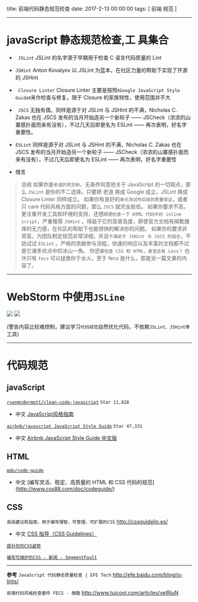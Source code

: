 title: 前端代码静态规范检查
date: 2017-2-13 00:00:00
tags: [ 前端 规范 ]


---

# javaScript 静态规范检查,工 具集合
- ` JSLint`
JSLint 的名字源于早期用于检查 C 语言代码质量的 Lint



- `JSHint`
Anton Kovalyov 以 JSLint 为蓝本，在社区力量的帮助下实现了开源的 JSHint



- ` Closure Linter`
Closure Linter 主要是按照`《Google JavaScript Style Guide》`来作检查与修复。限于 Closure 的家族特性，使用范围并不大



- ` JSCS`
无独有偶，同样是源于对 JSLint 与 JSHint 的不满，Nicholas C. Zakas 也在 JSCS 发布的当月开始造另一个新轮子 —— JSCheck（浓浓的山寨感扑面而来有没有），不过几天后即更名为 ESLint —— 再次表明，好名字重要性。



- `ESLint`
同样是源于对 JSLint 与 JSHint 的不满，Nicholas C. Zakas 也在 JSCS 发布的当月开始造另一个新轮子 —— JSCheck（浓浓的山寨感扑面而来有没有），不过几天后即更名为 ESLint —— 再次表明，好名字重要性



- 借言
>总结
如果你是`老道的死忠粉`，无条件同意他关于 JavaScript 的一切观点，那么 `JSLint` 是你的不二选择。只要把 老道 换成 Google 成立，JSLint 换成 Closure Linter 同样成立。
如果你有良好的`单元测试作后续的质量保证`，或者只 care 代码风格方面的问题，那么  ` JSCS `  就完全胜任。
如果你要求不高，更注重开发工具和环境的支持，还想`顺便检查一下 HTML 代码中的 inline script`，严重推荐  ` JSHint ` 。得益于它的高普及度，即使官方文档有隔靴搔痒的无力感，在社区的帮助下也能很快的解决你的问题。
如果你的要求非常高，为团队制定规范非常详细，并且`不满足于 JSHint 与 JSCS 的组合`，不妨试试  ` ESLint ` 。严格的贡献参与流程，快速的响应以及丰富的文档都不过是它诸多优点中的冰山一角。
你还`要检查 CSS 和 HTML，甚至还有 Less？` 也许只有  ` fecs `  可以拯救你于水火，至于 fecs 是什么，那是另一篇文章的内容了。


---
# WebStorm 中使用`JSLine`
![]( http://7xnbs3.com1.z0.glb.clouddn.com/17-8-12/72126761.jpg)
![](http://7xnbs3.com1.z0.glb.clouddn.com/17-8-12/85594119.jpg)


(警告内容比较难控制，建议学习`代码规范`自然优化代码，不依赖`JSLint、JSHint等`工具)


---
# 代码规范
## javaScript
[`ryanmcdermott/clean-code-javascript`](https://github.com/ryanmcdermott/clean-code-javascript) `Star 11,828`
- 中文  [JavaScript风格指南]( https://github.com/alivebao/clean-code-js/blob/master/README.md?utm_source=tuicool&utm_medium=referral)


[`airbnb/javascript JavaScript Style Guide`]( https://github.com/airbnb/javascript)  `Star 47,331`

- 中文 [Airbnb JavaScript Style Guide 中文版](https://github.com/sivan/javascript-style-guide/blob/master/es5/README.md )


## HTML
[`mdo/code-guide`](https://github.com/mdo/code-guide)
- 中文  [编写灵活、稳定、高质量的 HTML 和 CSS 代码的规范] (http://www.css88.com/doc/codeguide/)


## CSS
`高级建议和指南，用于编写理智，可管理，可扩展的CSS`  http://cssguidelin.es/
- 中文 [CSS 指导（CSS Guidelines）](https://github.com/JackAtlas/cssguidelines-translation)


[`提升你的CSS姿势`](https://segmentfault.com/a/1190000005775934?utm_source=tuicool&utm_medium=referral)

[`编写可维护的CSS - 新闻 - SegmentFault`]( https://segmentfault.com/a/1190000000388784 )


---
**参考**
` JavaScript 代码静态质量检查 | EFE Tech `
http://efe.baidu.com/blog/js-lints/

`前端代码风格检查套件 FECS - 推酷`
http://www.tuicool.com/articles/veIRjuN

